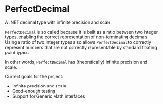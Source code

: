 # PerfectDecimal
A .NET decimal type with infinite precision and scale.

`PerfectDecimal` is so called because it is built as a ratio between two integer types, enabling the correct representation of non-terminating decimals.
Using a ratio of two integer types also allows `PerfectDecimal` to correctly represent numbers that are not correctly representable by standard floating
point types.

In other words, `PerfectDecimal` has (theoretically) infinite precision and scale.

Current goals for the project:
- Infinite precision and scale
- Good-enough testing
- Support for Generic Math interfaces
